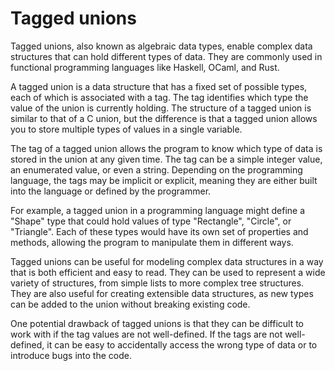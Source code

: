 # Tagged unions

Tagged unions, also known as algebraic data types, enable complex data structures that can hold different types of data. They are commonly used in functional programming languages like Haskell, OCaml, and Rust.

A tagged union is a data structure that has a fixed set of possible types, each of which is associated with a tag. The tag identifies which type the value of the union is currently holding. The structure of a tagged union is similar to that of a C union, but the difference is that a tagged union allows you to store multiple types of values in a single variable.

The tag of a tagged union allows the program to know which type of data is stored in the union at any given time. The tag can be a simple integer value, an enumerated value, or even a string. Depending on the programming language, the tags may be implicit or explicit, meaning they are either built into the language or defined by the programmer.

For example, a tagged union in a programming language might define a "Shape" type that could hold values of type "Rectangle", "Circle", or "Triangle". Each of these types would have its own set of properties and methods, allowing the program to manipulate them in different ways.

Tagged unions can be useful for modeling complex data structures in a way that is both efficient and easy to read. They can be used to represent a wide variety of structures, from simple lists to more complex tree structures. They are also useful for creating extensible data structures, as new types can be added to the union without breaking existing code.

One potential drawback of tagged unions is that they can be difficult to work with if the tag values are not well-defined. If the tags are not well-defined, it can be easy to accidentally access the wrong type of data or to introduce bugs into the code.